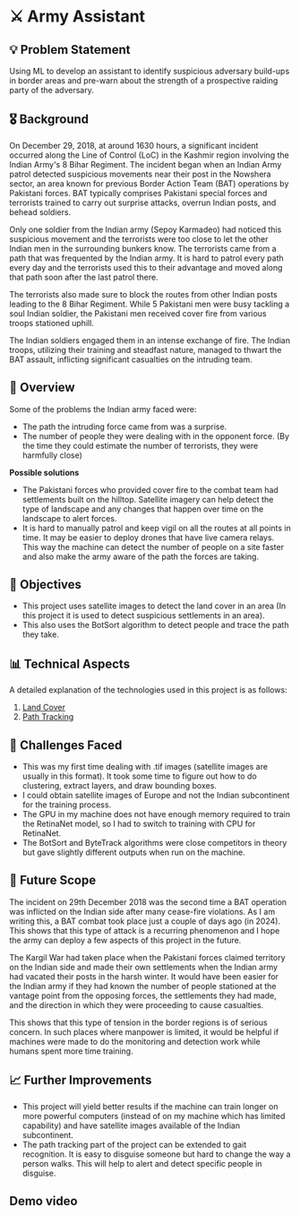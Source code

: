 # ⚔️ Army Assistant

## 💡 Problem Statement

Using ML to develop an assistant to identify suspicious adversary build-ups in border areas and pre-warn about the strength of a prospective raiding party of the adversary.

## 🎖 Background

On December 29, 2018, at around 1630 hours, a significant incident occurred along the Line of Control (LoC) in the Kashmir region involving the Indian Army's 8 Bihar Regiment. The incident began when an Indian Army patrol detected suspicious movements near their post in the Nowshera sector, an area known for previous Border Action Team (BAT) operations by Pakistani forces. BAT typically comprises Pakistani special forces and terrorists trained to carry out surprise attacks, overrun Indian posts, and behead soldiers. 

Only one soldier from the Indian army (Sepoy Karmadeo) had noticed this suspicious movement and the terrorists were too close to let the other Indian men in the surrounding bunkers know. The terrorists came from a path that was frequented by the Indian army. It is hard to patrol every path every day and the terrorists used this to their advantage and moved along that path soon after the last patrol there.

The terrorists also made sure to block the routes from other Indian posts leading to the 8 Bihar Regiment. While 5 Pakistani men were busy tackling a soul Indian soldier, the Pakistani men received cover fire from various troops stationed uphill.

The Indian soldiers engaged them in an intense exchange of fire. The Indian troops, utilizing their training and steadfast nature, managed to thwart the BAT assault, inflicting significant casualties on the intruding team.

## 🔎 Overview

Some of the problems the Indian army faced were:
- The path the intruding force came from was a surprise.
- The number of people they were dealing with in the opponent force. (By the time they could estimate the number of terrorists, they were harmfully close)

**Possible solutions**
-  The Pakistani forces who provided cover fire to the combat team had settlements built on the hilltop. Satellite imagery can help detect the type of landscape and any changes that happen over time on the landscape to alert forces.
- It is hard to manually patrol and keep vigil on all the routes at all points in time. It may be easier to deploy drones that have live camera relays. This way the machine can detect the number of people on a site faster and also make the army aware of the path the forces are taking.

## 📌 Objectives

- This project uses satellite images to detect the land cover in an area (In this project it is used to detect suspicious settlements in an area). 
- This also uses the BotSort algorithm to detect people and trace the path they take.

## 📊 Technical Aspects
A detailed explanation of the technologies used in this project is as follows:
1. [Land Cover](https://github.com/ArismitaM/Zense-Project/blob/main/LandCover.md)
2. [Path Tracking](https://github.com/ArismitaM/Zense-Project/blob/main/PathTrack.md) 

## 📝 Challenges Faced
- This was my first time dealing with .tif images (satellite images are usually in this format). It took some time to figure out how to do clustering, extract layers, and draw bounding boxes.
- I could obtain satellite images of Europe and not the Indian subcontinent for the training process.  
- The GPU in my machine does not have enough memory required to train the RetinaNet model, so I had to switch to training with CPU for RetinaNet.
- The BotSort and ByteTrack algorithms were close competitors in theory but gave slightly different outputs when run on the machine.

## 🚀 Future Scope
The incident on 29th December 2018 was the second time a BAT operation was inflicted on the Indian side after many cease-fire violations. As I am writing this, a BAT combat took place just a couple of days ago (in 2024). This shows that this type of attack is a recurring phenomenon and I hope the army can deploy a few aspects of this project in the future.

The Kargil War had taken place when the Pakistani forces claimed territory on the Indian side and made their own settlements when the Indian army had vacated their posts in the harsh winter. It would have been easier for the Indian army if they had known the number of people stationed at the vantage point from the opposing forces, the settlements they had made, and the direction in which they were proceeding to cause casualties.

This shows that this type of tension in the border regions is of serious concern. In such places where manpower is limited, it would be helpful if machines were made to do the monitoring and detection work while humans spent more time training.

## 📈 Further Improvements
- This project will yield better results if the machine can train longer on more powerful computers (instead of on my machine which has limited capability) and have satellite images available of the Indian subcontinent.
- The path tracking part of the project can be extended to gait recognition. It is easy to disguise someone but hard to change the way a person walks. This will help to alert and detect specific people in disguise. 

## Demo video

